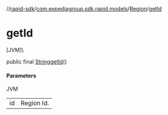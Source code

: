 //[rapid-sdk](../../../index.md)/[com.expediagroup.sdk.rapid.models](../index.md)/[Region](index.md)/[getId](get-id.md)

# getId

[JVM]\

public final [String](https://docs.oracle.com/javase/8/docs/api/java/lang/String.html)[getId](get-id.md)()

#### Parameters

JVM

| | |
|---|---|
| id | Region Id. |
